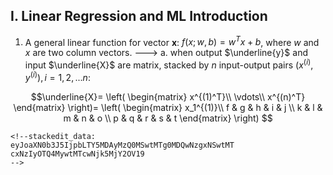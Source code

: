 ## I. Linear Regression and ML Introduction
1. A general linear function for vector **x**: $f(x;w,b) =w^Tx+b$, where $w$ and $x$ are two column vectors.
---> a. when output $\underline{y}$ and input $\underline{X}$ are matrix, stacked by $n$ input-output pairs $(x^{(i)},y^{(i)}), i = 1,2,...n$:

$$\underline{X}=
\left(
 \begin{matrix}
   x^{(1)^T}\\
   \vdots\\
   x^{(n)^T}
  \end{matrix} 
\right)=
\left(
 \begin{matrix}
   x_1^{(1)}\\
   f & g & h & i & j \\
   k & l & m & n & o \\
   p & q & r & s & t
  \end{matrix} 
\right)
$$
```
<!--stackedit_data:
eyJoaXN0b3J5IjpbLTY5MDAyMzQ0MSwtMTg0MDQwNzgxNSwtMT
cxNzIyOTQ4MywtMTcwNjk5MjY2OV19
-->